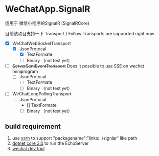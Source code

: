 # WeChatApp.SignalR
适用于 微信小程序的SignalR (SignalRCore)

目前该项目支持一下 Transport / Follow Transports are supported right now
- [x] WeChatWebSocketTransport
    - [x] JsonProtocal
        - [x] TextFormate
        - [ ] Binary （not test yet）
- [ ] ~~ServerSentEventTransport~~ Does it possible to use SSE on wechat miniprogram
    - [ ] JsonProtocal
        - [ ] TextFormate
        - [ ] Binary （not test yet）
- [ ] WeChatLongPollingTransport
    - [ ] JsonProtocal
        - [] TextFormate
        - [ ] Binary （not test yet）

## build requirement
1. use [yarn](https://yarnpkg.com/) to support "packagename":"links:../signlar" like path
2. [dotnet core 3.0](https://dot.net)  to run the EchoServer 
3. [wechat dev tool](https://developers.weixin.qq.com/miniprogram/dev/devtools/devtools.html)
